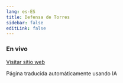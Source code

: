 ```yaml
---
lang: es-ES
title: Defensa de Torres
sidebar: false
editLink: false
---
```


### En vivo

<sample src="https://v6p9d9t4.ssl.hwcdn.net/html/7746989/index.html" />

[Visitar sitio web](https://willitaugment.itch.io/tumbleweed-defender)

Página traducida automáticamente usando IA